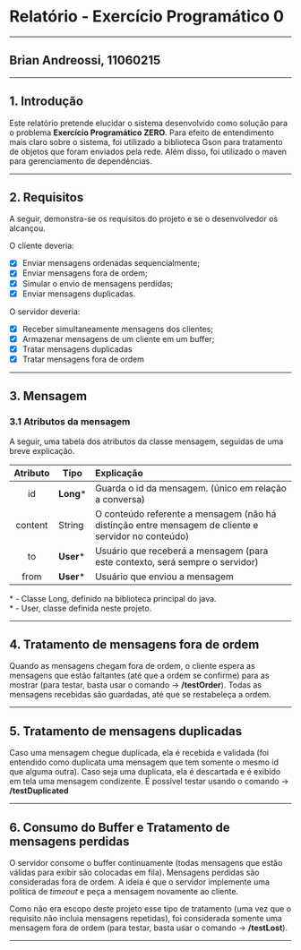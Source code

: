 # Relatório - Exercício Programático 0

---

## Brian Andreossi, 11060215

---

## 1. Introdução
Este relatório pretende elucidar o sistema desenvolvido como solução para o problema **Exercício Programático ZERO**. Para efeito de entendimento mais claro sobre o sistema, foi utilizado a biblioteca Gson para tratamento de objetos que foram enviados pela rede. Além disso, foi utilizado o maven para gerenciamento de dependências.

---
## 2. Requisitos
A seguir, demonstra-se os requisitos do projeto e se o desenvolvedor os alcançou.

O cliente deveria:
- [x] Enviar mensagens ordenadas sequencialmente;
- [x] Enviar mensagens fora de ordem;
- [x] Simular o envio de mensagens perdidas;
- [x] Enviar mensagens duplicadas.

O servidor deveria:
- [x] Receber simultaneamente mensagens dos clientes;
- [x] Armazenar mensagens de um cliente em um buffer;
- [x] Tratar mensagens duplicadas
- [x] Tratar mensagens fora de ordem

---
## 3. Mensagem
### 3.1 Atributos da mensagem
A seguir, uma tabela dos atributos da classe mensagem, seguidas de uma breve explicação.

|  Atributo  | Tipo   |  Explicação |
|:----------:|--------|:------------|
| id         | **Long**\*  | Guarda o id da mensagem. (único em relação a conversa) |
| content    | String | O conteúdo referente a mensagem (não há distinção entre mensagem de cliente e servidor no conteúdo)|
| to         | **User**\* |  Usuário que receberá a mensagem (para este contexto, será sempre o servidor) |
| from       | **User**\* |  Usuário que enviou a mensagem |

\* - Classe Long, definido na biblioteca principal do java.  
\* - User, classe definida neste projeto.

---
## 4. Tratamento de mensagens fora de ordem
Quando as mensagens chegam fora de ordem, o cliente espera as mensagens que estão faltantes (até que a ordem se confirme) para as mostrar (para testar, basta usar o comando &rarr; **/testOrder**). Todas as mensagens recebidas são guardadas, até que se restabeleça a ordem.

---
## 5. Tratamento de mensagens duplicadas
Caso uma mensagem chegue duplicada, ela é recebida e validada (foi entendido como duplicata uma mensagem que tem somente o mesmo id que alguma outra). Caso seja uma duplicata, ela é descartada e é exibido em tela uma mensagem condizente. É possível testar usando o comando &rarr; **/testDuplicated**

---
## 6. Consumo do Buffer e Tratamento de mensagens perdidas
O servidor consome o buffer continuamente (todas mensagens que estão válidas para exibir são colocadas em fila). Mensagens perdidas são consideradas fora de ordem. A ideia é que o servidor implemente uma política de _timeout_ e peça a mensagem novamente ao cliente.

Como não era escopo deste projeto esse tipo de tratamento (uma vez que o requisito não incluia mensagens repetidas), foi considerada somente uma mensagem fora de ordem (para testar, basta usar o comando &rarr; **/testLost**).

---
